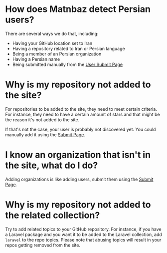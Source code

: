 # How does Matnbaz detect Persian users?

There are several ways we do that, including:

- Having your GitHub location set to Iran
- Having a repository related to Iran or Persian language
- Being a member of an Persian organization
- Having a Persian name
- Being submitted manually from the [User Submit Page](https://matnbaz.net/en/submit-user)

<!-- question-separator -->

# Why is my repository not added to the site?

For repositories to be added to the site, they need to meet certain criteria. For instance, they need to have a certain amount of stars and that might be the reason it's not added to the site.

If that's not the case, your user is probably not discovered yet. You could manually add it using the [Submit Page](https://matnbaz.net/en/submit-user).

# I know an organization that isn't in the site, what do I do?

Adding organizations is like adding users, submit them using the [Submit Page](https://matnbaz.net/submit-user).

<!-- question-separator -->

# Why is my repository not added to the related collection?

Try to add related topics to your GitHub repository. For instance, if you have a Laravel package and you want it to be added to the Laravel collection, add `laravel` to the repo topics. Please note that abusing topics will result in your repos getting removed from the site.
